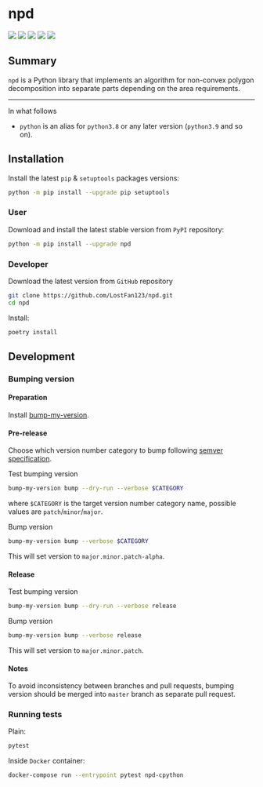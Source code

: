 npd
===========


[![](https://travis-ci.org/LostFan123/npd.svg?branch=master)](https://travis-ci.org/LostFan123/npd "Travis CI")
[![](https://dev.azure.com/skorobogatov/npd/_apis/build/status/LostFan123.npd?branchName=master)](https://dev.azure.com/skorobogatov/npd/_build/latest?definitionId=2&branchName=master "Azure Pipelines")
[![](https://codecov.io/gh/LostFan123/npd/branch/master/graph/badge.svg)](https://codecov.io/gh/LostFan123/npd "Codecov")
[![](https://img.shields.io/github/license/LostFan123/npd.svg)](https://github.com/LostFan123/npd/blob/master/LICENSE "License")
[![](https://badge.fury.io/py/npd.svg)](https://badge.fury.io/py/npd "PyPI")

Summary
-------

`npd` is a Python library that implements an algorithm for
non-convex polygon decomposition into separate parts depending on the area 
requirements.

---

In what follows
- `python` is an alias for `python3.8` or any later
version (`python3.9` and so on).

Installation
------------

Install the latest `pip` & `setuptools` packages versions:
  ```bash
  python -m pip install --upgrade pip setuptools
  ```

### User

Download and install the latest stable version from `PyPI` repository:
  ```bash
  python -m pip install --upgrade npd
  ```

### Developer

Download the latest version from `GitHub` repository
```bash
git clone https://github.com/LostFan123/npd.git
cd npd
```

Install:
  ```bash
  poetry install
  ```

Development
-----------

### Bumping version

#### Preparation

Install
[bump-my-version](https://github.com/callowayproject/bump-my-version/tree/master?tab=readme-ov-file#installation).

#### Pre-release

Choose which version number category to bump following [semver
specification](http://semver.org/).

Test bumping version
```bash
bump-my-version bump --dry-run --verbose $CATEGORY
```

where `$CATEGORY` is the target version number category name, possible
values are `patch`/`minor`/`major`.

Bump version
```bash
bump-my-version bump --verbose $CATEGORY
```

This will set version to `major.minor.patch-alpha`. 

#### Release

Test bumping version
```bash
bump-my-version bump --dry-run --verbose release
```

Bump version
```bash
bump-my-version bump --verbose release
```

This will set version to `major.minor.patch`.

#### Notes

To avoid inconsistency between branches and pull requests,
bumping version should be merged into `master` branch 
as separate pull request.

### Running tests

Plain:
  ```bash
  pytest
  ```

Inside `Docker` container:
  ```bash
  docker-compose run --entrypoint pytest npd-cpython
  ```
